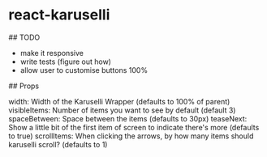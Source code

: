 # react-karuselli

## TODO

- make it responsive
- write tests (figure out how)
- allow user to customise buttons 100%

## Props

width: Width of the Karuselli Wrapper (defaults to 100% of parent)
visibleItems: Number of items you want to see by default (default 3)
spaceBetween: Space between the items (defaults to 30px)
teaseNext: Show a little bit of the first item of screen to indicate there's more (defaults to true)
scrollItems: When clicking the arrows, by how many items should karuselli scroll? (defaults to 1)